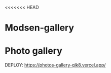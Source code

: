<<<<<<< HEAD
# Modsen-gallery
Photo gallery
=======
DEPLOY: https://photos-gallery-qlk8.vercel.app/
